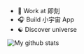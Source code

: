 - 🔭 Work at 即刻
- 🎧 Build 小宇宙 App
- ☯️  Discover universe

![My github stats](https://github-readme-stats.vercel.app/api?username=sorosliu1029&show_icons=true&count_private=true&theme=dracula)
